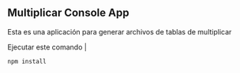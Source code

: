 ## Multiplicar Console App

Esta es una aplicación para generar archivos de tablas de multiplicar 

Ejecutar este comando 
|
```
npm install
```